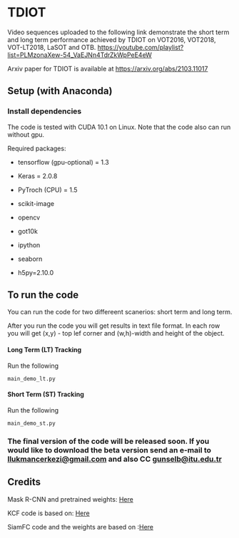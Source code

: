 # TDIOT
Video sequences uploaded to the following link demonstrate the short term and long term performance achieved by TDIOT on VOT2016, VOT2018, VOT-LT2018, LaSOT and OTB.
https://youtube.com/playlist?list=PLMzonaXew-54_VaEJNn4TdrZkWpPeE4eW

Arxiv paper for TDIOT is available at https://arxiv.org/abs/2103.11017


## Setup (with Anaconda)

### Install dependencies

The code is tested with CUDA 10.1 on Linux. 
Note that the code also can run without gpu. 

Required packages:

 * tensorflow (gpu-optional) = 1.3

 * Keras = 2.0.8
 
 * PyTroch (CPU) = 1.5
 
 * scikit-image
 
 * opencv
 
 * got10k
 
 * ipython
 
 * seaborn
 
 * h5py=2.10.0
 

## To run the code

You can run the code for two differeent scanerios: short term and long term.

After you run the code you will get results in text file format.
In each row you will get (x,y) - top lef corner and (w,h)-width and height of the object. 

#### Long Term (LT) Tracking
 Run the following 

```
main_demo_lt.py
```

#### Short Term (ST) Tracking
 Run the following 

```
main_demo_st.py
```

### The final version of the code will be released soon. If you would like to download the beta version send an e-mail to llukmancerkezi@gmail.com  and also CC gunselb@itu.edu.tr

## Credits

Mask R-CNN and pretrained weights: [Here](https://github.com/matterport/Mask_RCNN)

KCF code is based on: [Here](https://github.com/fengyang95/pyCFTrackers)

SiamFC code and the weights are based on :[Here](https://github.com/huanglianghua/siamfc-pytorch)

